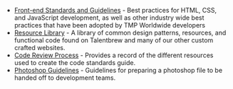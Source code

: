 
* [Front-end Standards and Guidelines](/uid/code-standards/) - Best practices for HTML, CSS, and JavaScript development, as well as other industry wide best practices that have been adopted by TMP Worldwide developers
* [Resource Library](/tmp-resource-library/) - A library of common design patterns, resources, and functional code found on Talentbrew and many of our other custom crafted websites.
* [Code Review Process](/uid/code-review/) - Provides a record of the different resources used to create the code standards guide.
* [Photoshop Guidelines](/uid/photoshop-guidelines/) - Guidelines for preparing a photoshop file to be handed off to development teams.

